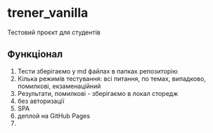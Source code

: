 # trener_vanilla
Тестовий проєкт для студентів

## Функціонал
1. Тести зберігаємо у md файлах в папках репозиторію
2. Кілька режимів тестування: всі питання, по темах, випадково, помилкові, екзаменаційний
3. Результати, помилкові - зберігаємо в локал сторедж
4. без авторизації
5. SPA
6. деплой на GitHub Pages
7. 
